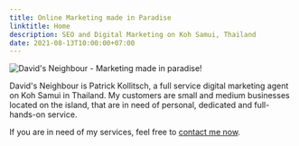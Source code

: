```yaml
---
title: Online Marketing made in Paradise
linktitle: Home
description: SEO and Digital Marketing on Koh Samui, Thailand
date: 2021-08-13T10:00:00+07:00
---
```


![David's Neighbour - Marketing made in paradise!](/ci/logo-black.svg)

David's Neighbour is Patrick Kollitsch, a full service digital marketing agent on Koh Samui in Thailand. My customers are small and medium businesses located on the island, that are in need of personal, dedicated and full-hands-on service. 

If you are in need of my services, feel free to [contact me now](contact).

